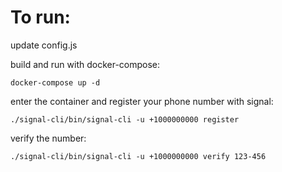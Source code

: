 # To run:

update config.js

build and run with docker-compose: 

    docker-compose up -d

enter the container and register your phone number with signal: 

    ./signal-cli/bin/signal-cli -u +1000000000 register

verify the number: 

    ./signal-cli/bin/signal-cli -u +1000000000 verify 123-456

